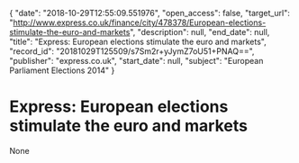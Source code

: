 {
  "date": "2018-10-29T12:55:09.551976", 
  "open_access": false, 
  "target_url": "http://www.express.co.uk/finance/city/478378/European-elections-stimulate-the-euro-and-markets", 
  "description": null, 
  "end_date": null, 
  "title": "Express: European elections stimulate the euro and markets", 
  "record_id": "20181029T125509/s7Sm2r+yJymZ7oU51+PNAQ==", 
  "publisher": "express.co.uk", 
  "start_date": null, 
  "subject": "European Parliament Elections 2014"
}

# Express: European elections stimulate the euro and markets

None
